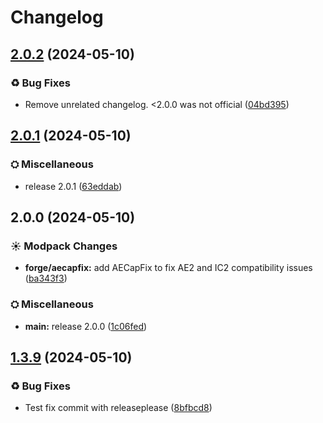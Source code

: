 # Changelog

## [2.0.2](https://github.com/kirbyevanj/nicks-modern-classic-modpack/compare/forge-v2.0.1...forge-v2.0.2) (2024-05-10)


### ♻ Bug Fixes

* Remove unrelated changelog. &lt;2.0.0 was not official ([04bd395](https://github.com/kirbyevanj/nicks-modern-classic-modpack/commit/04bd3952c6b7ad1e3918842b211191155a3d8c30))

## [2.0.1](https://github.com/kirbyevanj/nicks-modern-classic-modpack/compare/forge-v2.0.0...forge-v2.0.1) (2024-05-10)


### ⛭ Miscellaneous

* release 2.0.1 ([63eddab](https://github.com/kirbyevanj/nicks-modern-classic-modpack/commit/63eddabf2e5f160444cc3948cdf1e1a75d9df259))

## 2.0.0 (2024-05-10)


### ☀ Modpack Changes

* **forge/aecapfix:** add AECapFix to fix AE2 and IC2 compatibility issues ([ba343f3](https://github.com/kirbyevanj/nicks-modern-classic-modpack/commit/ba343f37b22f4f0daa675bc6e5ebe2d22eed9464))


### ⛭ Miscellaneous

* **main:** release 2.0.0 ([1c06fed](https://github.com/kirbyevanj/nicks-modern-classic-modpack/commit/1c06fedf42c572cebcfc5675dce2e25dc2833246))

## [1.3.9](https://github.com/kirbyevanj/nicks-modern-classic-modpack/compare/forge-v1.3.8...forge-v1.3.9) (2024-05-10)


### ♻ Bug Fixes

* Test fix commit with releaseplease ([8bfbcd8](https://github.com/kirbyevanj/nicks-modern-classic-modpack/commit/8bfbcd8bd64da387f58e2b0e2a6ea34531b42bad))
